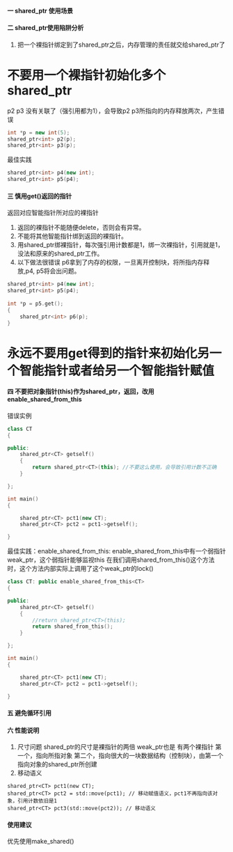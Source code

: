 #### 一 shared_ptr 使用场景

#### 二 shared_ptr使用陷阱分析
1. 把一个裸指针绑定到了shared_ptr之后，内存管理的责任就交给shared_ptr了
# 不要用一个裸指针初始化多个shared_ptr
p2 p3 没有关联了（强引用都为1），会导致p2 p3所指向的内存释放两次，产生错误
```c++
int *p = new int(5);
shared_ptr<int> p2(p);
shared_ptr<int> p3(p);
```
最佳实践
```c++
shared_ptr<int> p4(new int);
shared_ptr<int> p5(p4);
```

#### 三 慎用get()返回的指针
返回对应智能指针所对应的裸指针
1. 返回的裸指针不能随便delete，否则会有异常。
2. 不能将其他智能指针绑到返回的裸指针。
3. 用shared_ptr绑裸指针，每次强引用计数都是1，绑一次裸指针，引用就是1，没法和原来的shared_ptr工作。
4. 以下做法很错误
p6拿到了内存的权限，一旦离开控制块，将所指内存释放,p4, p5将会出问题。
```c++
shared_ptr<int> p4(new int);
shared_ptr<int> p5(p4);
	
int *p = p5.get();
{
	shared_ptr<int> p6(p);
}
```
# 永远不要用get得到的指针来初始化另一个智能指针或者给另一个智能指针赋值

#### 四 不要把对象指针(this)作为shared_ptr，返回，改用enable_shared_from_this
错误实例
```c++
class CT
{

public:
	shared_ptr<CT> getself()
	{
		return shared_ptr<CT>(this); //不要这么使用，会导致引用计数不正确
	}

};

int main()
{

	shared_ptr<CT> pct1(new CT);
	shared_ptr<CT> pct2 = pct1->getself();

}

```
最佳实践：enable_shared_from_this:
enable_shared_from_this中有一个弱指针weak_ptr，这个弱指针能够监视this
在我们调用shared_from_this()这个方法时，这个方法内部实际上调用了这个weak_ptr的lock()
```c++
class CT: public enable_shared_from_this<CT>
{

public:
	shared_ptr<CT> getself()
	{
		//return shared_ptr<CT>(this);
		return shared_from_this();
	}

};

int main()
{

	shared_ptr<CT> pct1(new CT);
	shared_ptr<CT> pct2 = pct1->getself();

}
```

#### 五 避免循环引用
#### 六 性能说明
1. 尺寸问题
shared_ptr的尺寸是裸指针的两倍
weak_ptr也是
有两个裸指针
第一个，指向所指对象
第二个，指向很大的一块数据结构（控制块），由第一个指向对象的shared_ptr所创建
2. 移动语义
```
shared_ptr<CT> pct1(new CT);
shared_ptr<CT> pct2 = std::move(pct1); // 移动赋值语义，pct1不再指向该对象，引用计数依旧是1
shared_ptr<CT> pct3(std::move(pct2)); // 移动语义
```

#### 使用建议
优先使用make_shared()

